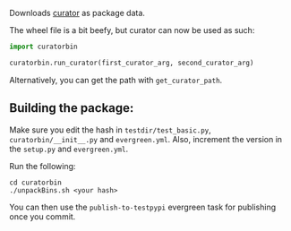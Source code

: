 Downloads [curator](https://github.com/mongodb/curator) as package data. 

The wheel file is a bit beefy, but curator can now be used as such:

```python
import curatorbin

curatorbin.run_curator(first_curator_arg, second_curator_arg)

```
Alternatively, you can get the path with `get_curator_path`.

## Building the package:

Make sure you edit the hash in `testdir/test_basic.py`, `curatorbin/__init__.py` and `evergreen.yml`.
Also, increment the version in the `setup.py` and `evergreen.yml`.

Run the following:
```
cd curatorbin
./unpackBins.sh <your hash>
```
You can then use the `publish-to-testpypi` evergreen task for publishing once you commit.

